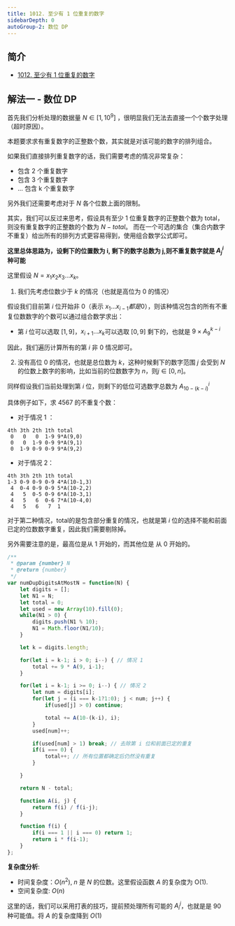 ```yaml
---
title: 1012. 至少有 1 位重复的数字
sidebarDepth: 0
autoGroup-2: 数位 DP
---
```

## 简介
- [1012. 至少有 1 位重复的数字](https://leetcode-cn.com/problems/numbers-with-repeated-digits/)

## 解法一 - 数位 DP
首先我们分析处理的数据量 $N \in [1, 10^9]$ ，很明显我们无法去直接一个个数字处理（超时原因）。

本题要求求有重复数字的正整数个数，其实就是对该可能的数字的排列组合。

如果我们直接排列重复数字的话，我们需要考虑的情况非常复杂：
- 包含 2 个重复数字
- 包含 3 个重复数字
- ... 包含 k 个重复数字

另外我们还需要考虑对于 $N$ 各个位数上面的限制。

其实，我们可以反过来思考，假设具有至少 1 位重复数字的正整数个数为 total，则没有重复数字的正整数的个数为 $N - total$。
而在一个可选的集合（集合内数字不重复）给出所有的排列方式更容易得到，使用组合数学公式即可。

**这里总体思路为，设剩下的位置数为 i, 剩下的数字总数为 j,则不重复数字就是 $A_j^i$ 种可能**

这里假设 $N= x_1 x_2x_3...x_k$。
1. 我们先考虑位数少于 $k$ 的情况（也就是高位为 0 的情况）

假设我们目前第 $i$ 位开始非 0（表示 $x_1...x_{i-1} 都是 0$），则该种情况包含的所有不重复位数数字的个数可以通过组合数学求出：
- 第 $i$ 位可以选取 $[1, 9]$，$x_{i+1}...x_k$可以选取 $[0, 9]$ 剩下的，也就是 $9 \times A_9^{k-i}$

因此，我们遍历计算所有的第 $i$ 非 0 情况即可。

2. 没有高位 0 的情况，也就是总位数为 $k$，这种时候剩下的数字范围 $j$ 会受到 $N$ 的位数上数字的影响，比如当前的位数数字为 $n$，则$j \in [0, n]$。

同样假设我们当前处理到第 $i$ 位，则剩下的低位可选数字总数为 $A_{10-(k-i)}^i$

具体例子如下，求 4567 的不重复个数：
- 对于情况 1 ：
```
4th 3th 2th 1th total
 0   0   0  1-9 9*A(9,0)
 0   0  1-9 0-9 9*A(9,1)
 0  1-9 0-9 0-9 9*A(9,2)
```

- 对于情况 2：
```
4th 3th 2th 1th total
1-3 0-9 0-9 0-9 4*A(10-1,3)
 4  0-4 0-9 0-9 5*A(10-2,2)
 4   5  0-5 0-9 6*A(10-3,1)
 4   5   6  0-6 7*A(10-4,0)
 4   5   6   7  1
```
对于第二种情况，total的是包含部分重复的情况，也就是第 $i$ 位的选择不能和前面已定的位数数字重复，因此我们需要剔除掉。

另外需要注意的是，最高位是从 1 开始的，而其他位是 从 0 开始的。

```javascript
/**
 * @param {number} N
 * @return {number}
 */
var numDupDigitsAtMostN = function(N) {
    let digits = [];
    let N1 = N;
    let total = 0;
    let used = new Array(10).fill(0);
    while(N1 > 0) {
        digits.push(N1 % 10);
        N1 = Math.floor(N1/10);
    }

    let k = digits.length;

    for(let i = k-1; i > 0; i--) { // 情况 1
        total += 9 * A(9, i-1);
    }

    for(let i = k-1; i >= 0; i--) { // 情况 2
        let num = digits[i];
        for(let j = (i === k-1?1:0); j < num; j++) {
            if(used[j] > 0) continue;

            total += A(10-(k-i), i);
        }
        used[num]++;

        if(used[num] > 1) break; // 去除第 i 位和前面已定的重复
        if(i === 0) {
            total++; // 所有位置都确定后仍然没有重复
        }

    }

    return N - total;

    function A(i, j) {
        return f(i) / f(i-j);
    }

    function f(i) {
        if(i === 1 || i === 0) return 1;
        return i * f(i-1);
    }
};
```
**复杂度分析**:
- 时间复杂度：$O(n^2)$, $n$ 是 $N$ 的位数。这里假设函数 $A$ 的复杂度为 O(1).
- 空间复杂度: $O(n)$

这里的话，我们可以采用打表的技巧，提前预处理所有可能的 $A_i^j$，也就是是 90 种可能值。将 $A$ 的复杂度降到 $O(1)$